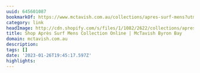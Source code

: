 ```yaml
---
uuid: 645601087
bookmarkOf: https://www.mctavish.com.au/collections/apres-surf-mens?utm\_medium=social&utm\_source=linktree&utm\_campaign=shop+apres+surf+mens
category: link
headImage: http://cdn.shopify.com/s/files/1/1082/2622/collections/apres-surf-mens-collection-page-banner.jpg?v=1653891247
title: Shop Après Surf Mens Collection Online | McTavish Byron Bay
domain: mctavish.com.au
description: 
tags: []
date: '2023-01-26T19:45:17.597Z'
highlights: 
---
```




